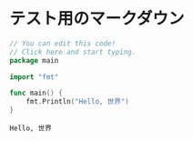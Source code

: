 # テスト用のマークダウン

```go
// You can edit this code!
// Click here and start typing.
package main

import "fmt"

func main() {
	fmt.Println("Hello, 世界")
}
```

```
Hello, 世界

```
